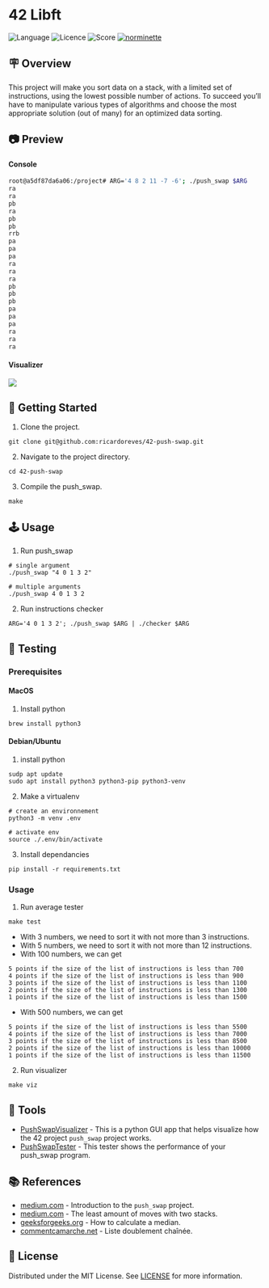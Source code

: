 # 42 Libft
![Language](https://img.shields.io/static/v1?label=language&message=c&color=blue) ![Licence](https://img.shields.io/badge/license-MIT-green) ![Score](https://42-project-badge.glitch.me/users/rpinto-r/project/push-swap) [![norminette](https://github.com/ricardoreves/42-push-swap/actions/workflows/norminette.yml/badge.svg)](https://github.com/ricardoreves/42-push-swap/actions/workflows/norminette.yml)

## 🪧 Overview
This project will make you sort data on a stack, with a limited set of instructions, using the lowest possible number of actions. To succeed you’ll have to manipulate various types of algorithms and choose the most appropriate solution (out of many) for an optimized data sorting.

## 📷 Preview
#### Console
```bash
root@a5df87da6a06:/project# ARG='4 8 2 11 -7 -6'; ./push_swap $ARG
ra
ra
pb
ra
pb
pb
rrb
pa
pa
pa
ra
ra
ra
pb
pb
pb
pa
pa
pa
ra
ra
ra
```
#### Visualizer
![](imgs/psviz.gif)

## 🚀 Getting Started
1. Clone the project.
```
git clone git@github.com:ricardoreves/42-push-swap.git
```
2. Navigate to the project directory.
```
cd 42-push-swap
```
3. Compile the push_swap.
```
make
```

## :joystick: Usage
1. Run push_swap
```
# single argument
./push_swap "4 0 1 3 2"

# multiple arguments
./push_swap 4 0 1 3 2
```
2. Run instructions checker
```
ARG='4 0 1 3 2'; ./push_swap $ARG | ./checker $ARG
```

## 🔬 Testing
### Prerequisites
#### MacOS
1. Install python 
```
brew install python3
```
#### Debian/Ubuntu
1. install python
```
sudp apt update
sudo apt install python3 python3-pip python3-venv
```
2. Make a virtualenv
```
# create an environnement
python3 -m venv .env

# activate env
source ./.env/bin/activate
```
3. Install dependancies
```
pip install -r requirements.txt
```

### Usage
1. Run average tester
```
make test
```
- With 3 numbers, we need to sort it with not more than 3 instructions.
- With 5 numbers, we need to sort it with not more than 12 instructions.
- With 100 numbers, we can get
```
5 points if the size of the list of instructions is less than 700
4 points if the size of the list of instructions is less than 900
3 points if the size of the list of instructions is less than 1100
2 points if the size of the list of instructions is less than 1300
1 points if the size of the list of instructions is less than 1500
```
- With 500 numbers, we can get
```
5 points if the size of the list of instructions is less than 5500
4 points if the size of the list of instructions is less than 7000
3 points if the size of the list of instructions is less than 8500
2 points if the size of the list of instructions is less than 10000
1 points if the size of the list of instructions is less than 11500
```

2. Run visualizer
```
make viz
```

## 🧰 Tools
- [PushSwapVisualizer](https://github.com/xbeheydt/push_swap_visualizer) - This is a python GUI app that helps visualize how the 42 project `push_swap` project works.
- [PushSwapTester](https://github.com/lmalki-h/push_swap_tester) - This tester shows the performance of your push_swap program.

## :books: References
- [medium.com](https://medium.com/nerd-for-tech/push-swap-tutorial-fa746e6aba1e) - Introduction to the `push_swap` project.
- [medium.com](https://medium.com/@jamierobertdawson/push-swap-the-least-amount-of-moves-with-two-stacks-d1e76a71789a) - The least amount of moves with two stacks.
- [geeksforgeeks.org](https://www.geeksforgeeks.org/median/) - How to calculate a median.
- [commentcamarche.net](https://www.commentcamarche.net/faq/7636-liste-doublement-chainee
) -  Liste doublement chaînée.


## 📝 License
Distributed under the MIT License. See [LICENSE](LICENSE) for more information.
